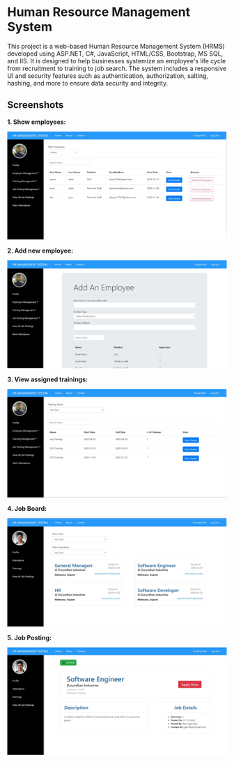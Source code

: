 # Human Resource Management System
This project is a web-based Human Resource Management System (HRMS) developed using ASP.NET, C#, JavaScript, HTML/CSS, Bootstrap, MS SQL, and IIS. It is designed to help businesses systemize an employee's life cycle from recruitment to training to job search. The system includes a responsive UI and security features such as authentication, authorization, salting, hashing, and more to ensure data security and integrity.

## Screenshots
**1. Show employees:**
<br/>
<p align="center">
  <img src="https://github.com/drone911/HRMS/blob/master/images/Employees.JPG" alt="Show employees">
</p>

**2. Add new employee:**
<br/>
<p align="center">
  <img src="https://github.com/drone911/HRMS/blob/master/images/AddEmployee.JPG" alt="Employees">
</p>

**3. View assigned trainings:**
<br/>
<p align="center">
  <img src="https://github.com/drone911/HRMS/blob/master/images/ViewTrainings.JPG" alt="View assigned trainings">
</p>

**4. Job Board:**
<br/>
<p align="center">
  <img src="https://github.com/drone911/HRMS/blob/master/images/UserJobSearch.JPG" alt="Job Board">
</p>

**5. Job Posting:**
<br/>
<p align="center">
  <img src="https://github.com/drone911/HRMS/blob/master/images/UserJobApply.JPG" alt="Job Posting">
</p>

